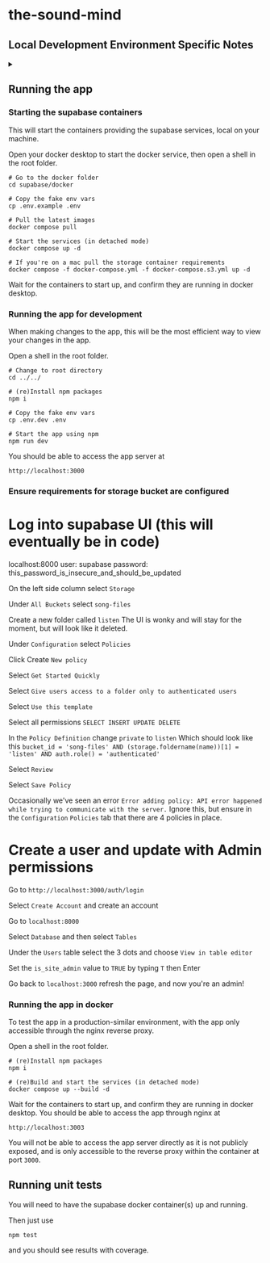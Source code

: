 # the-sound-mind

## Local Development Environment Specific Notes

<details>

<summary></summary>

### MacOS without Docker Desktop (entirely command line)

If you want to run Docker entirely from the command line we recommend using [Colima](https://github.com/abiosoft/colima).

It can be installed with [Homebrew](https://brew.sh/).

Docker and Docker Compose should also be installed via Homebrew.

<code>brew install docker</code>
<code>brew install docker-compose</code>

The colima VM needs to be started with

<code>colima start virtio --mount-type=virtiofs</code>

Something similar to this

The following may need to be added to your `~/.docker/config.json` in order to avoid permissions issues with certain volumes.

<code>{
        "currentContext": "colima-virtio",
        "cliPluginsExtraDirs": [
                "/opt/homebrew/lib/docker/cli-plugins"
        ]
]</code>

may need to be added to your Docker config.  This allows Docker to find the docker-compose plugin which will allow commands like

<code>docker compose up  # without the dash (Docker executing compose as a plugin)</code>

as opposed to commands like

<code>docker-compose up  # with the dash (directly running the docker-compose binary)</code>

We've found this to be nessesary, as bringing up the containers with docker-compose instead of docker compose will result in connectivity issues between containers.

### Docker Engine on Linux

We recommend installing Docker with the instructions located here: [Install Docker Engine](https://docs.docker.com/engine/install/)

</details>

## Running the app

### Starting the supabase containers

This will start the containers providing the supabase services, local on your machine.

Open your docker desktop to start the docker service, then open a shell in the root folder.

```shell
# Go to the docker folder
cd supabase/docker

# Copy the fake env vars
cp .env.example .env

# Pull the latest images
docker compose pull

# Start the services (in detached mode)
docker compose up -d

# If you're on a mac pull the storage container requirements
docker compose -f docker-compose.yml -f docker-compose.s3.yml up -d
```

Wait for the containers to start up, and confirm they are running in docker desktop.

### Running the app for development

When making changes to the app, this will be the most efficient way to view your changes in the app. 

Open a shell in the root folder.

```shell
# Change to root directory
cd ../../

# (re)Install npm packages
npm i

# Copy the fake env vars
cp .env.dev .env

# Start the app using npm
npm run dev
```

You should be able to access the app server at

`http://localhost:3000`

### Ensure requirements for storage bucket are configured

# Log into supabase UI (this will eventually be in code)
localhost:8000
user: supabase
password: this_password_is_insecure_and_should_be_updated

On the left side column select `Storage`

Under `All Buckets` select `song-files`

Create a new folder called `listen`
The UI is wonky and will stay for the moment, but will look like it deleted.

Under `Configuration` select `Policies`

Click Create `New policy`

Select `Get Started Quickly`

Select `Give users access to a folder only to authenticated users`

Select `Use this template`

Select all permissions `SELECT INSERT UPDATE DELETE`

In the `Policy Definition` change `private` to `listen`
Which should look like this
```bucket_id = 'song-files' AND (storage.foldername(name))[1] = 'listen' AND auth.role() = 'authenticated'```

Select `Review`

Select `Save Policy`

Occasionally we've seen an error
`Error adding policy: API error happened while trying to communicate with the server.`
Ignore this, but ensure in the `Configuration` `Policies` tab that there are 4 policies in place.

# Create a user and update with Admin permissions
Go to `http://localhost:3000/auth/login`

Select `Create Account` and create an account

Go to `localhost:8000`

Select `Database` and then select `Tables`

Under the `Users` table select the 3 dots and choose `View in table editor`

Set the `is_site_admin` value to `TRUE` by typing `T` then Enter

Go back to `localhost:3000` refresh the page, and now you're an admin!

### Running the app in docker

To test the app in a production-similar environment, with the app only accessible through the nginx reverse proxy.

Open a shell in the root folder.

```shell
# (re)Install npm packages
npm i

# (re)Build and start the services (in detached mode)
docker compose up --build -d
```

Wait for the containers to start up, and confirm they are running in docker desktop. You should be able to access the app through nginx at 

`http://localhost:3003`

You will not be able to access the app server directly as it is not publicly exposed, and is only accessible to the reverse proxy within the container at port `3000`.

## Running unit tests

You will need to have the supabase docker container(s) up and running.

Then just use

`npm test`

and you should see results with coverage.

